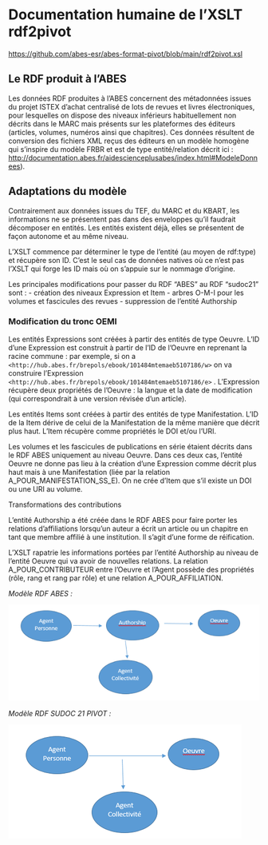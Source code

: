 
# Documentation humaine de l’XSLT rdf2pivot
https://github.com/abes-esr/abes-format-pivot/blob/main/rdf2pivot.xsl

## Le RDF produit à l’ABES

Les données RDF produites à l’ABES concernent des métadonnées issues du projet ISTEX d’achat centralisé de lots de revues et livres électroniques, pour lesquelles on dispose des niveaux inférieurs habituellement non décrits dans le MARC mais présents sur les plateformes des éditeurs (articles, volumes, numéros ainsi que chapitres). Ces données résultent de conversion des fichiers XML reçus des éditeurs en un modèle homogène qui s’inspire du modèle FRBR et est de type entité/relation décrit ici : http://documentation.abes.fr/aidescienceplusabes/index.html#ModeleDonnees).


## Adaptations du modèle 

Contrairement aux données issues du TEF, du MARC et du KBART, les informations ne se présentent pas dans des enveloppes qu’il faudrait décomposer en entités. Les entités existent déjà, elles se présentent de façon autonome et au même niveau. 

L’XSLT commence par déterminer le type de l’entité (au moyen de rdf:type) et récupère son ID. C’est le seul cas de données natives où ce n’est pas l’XSLT qui forge les ID mais où on s’appuie sur le nommage d’origine.

Les principales modifications pour passer du RDF “ABES” au RDF “sudoc21” sont :
    - création des niveaux Expression et Item
    - arbres O-M-I pour les volumes et fascicules des revues
    - suppression de l’entité Authorship


### Modification du tronc OEMI

Les entités Expressions sont créées à partir des entités de type Oeuvre. L’ID d’une Expression est construit à partir de l’ID de l’Oeuvre en reprenant la racine commune : par exemple, si on a `<http://hub.abes.fr/brepols/ebook/101484mtemaeb5107186/w>` on va construire l’Expression `<http://hub.abes.fr/brepols/ebook/101484mtemaeb5107186/e>`  . L’Expression récupère deux propriétés de l’Oeuvre : la langue et la date de modification (qui correspondrait à une version révisée d’un article). 

Les entités Items sont créées à partir des entités de type Manifestation. L’ID de la Item dérive de celui de la Manifestation de la même manière que décrit plus haut. L’Item récupère comme propriétés le DOI et/ou l’URI. 

Les volumes et les fascicules de publications en série étaient décrits dans le RDF ABES uniquement au niveau Oeuvre. Dans ces deux cas, l’entité Oeuvre ne donne pas lieu à la création d’une Expression comme décrit plus haut mais à une Manifestation (liée par la relation A_POUR_MANIFESTATION_SS_E). On ne crée d’Item que s’il existe un DOI ou une URI au volume. 

Transformations des contributions

L’entité Authorship a été créée dans le RDF ABES pour faire porter les relations d’affiliations lorsqu’un auteur a écrit un article ou un chapitre en tant que membre affilié à une institution. Il s’agit d’une forme de réification. 

L’XSLT rapatrie les informations portées par l’entité Authorship au niveau de l’entité Oeuvre qui va avoir de nouvelles relations. La relation A_POUR_CONTRIBUTEUR entre l’Oeuvre et l’Agent possède des propriétés (rôle, rang et rang par rôle) et une relation A_POUR_AFFILIATION. 

_Modèle RDF ABES :_

![Modèle RDF ABES](images/rdf2.png)

_Modèle RDF SUDOC 21 PIVOT :_

![Modèle RDF SUDOC 21 PIVOT](images/rdf1.png)
